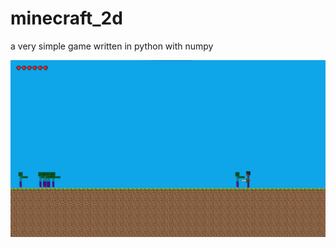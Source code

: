 # minecraft_2d

a very simple game written in python with numpy

![screen shot](./screenshots/screen_shot.png)
